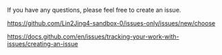 If you have any questions, please feel free to create an issue.

https://github.com/Lin2Jing4-sandbox-0/issues-only/issues/new/choose

https://docs.github.com/en/issues/tracking-your-work-with-issues/creating-an-issue
